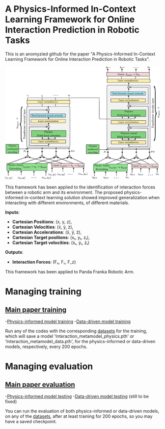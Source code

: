# A Physics-Informed In-Context Learning Framework for Online Interaction Prediction in Robotic Tasks

This is an anomyzied github for the paper "A Physics-Informed In-Context Learning Framework for Online Interaction Prediction in Robotic Tasks".

![Figure 1: System architecture diagram](Images/Model_scheme.png)

This framework has been applied to the identification of interaction forces between a robotic arm and its environment. The proposed physics-informed in-context learning solution showed improved generalization when interacting with different environments, of different materials.

**Inputs**:


  - **Cartesian Positions**: (x, y, z),
  - **Cartesian Velocities**: (ẋ, ẏ, ż),
  - **Cartesian Accelerations**: (ẍ, ÿ, z̈),
  - **Cartesian Target positions**: (xₜ, yₜ, zₜ),
  - **Cartesian Target velocities**: (ẋₜ, ẏₜ, żₜ)

**Outputs**:


  - **Interaction Forces**: (Fₓ, Fᵧ, F_z)


This framework has been applied to Panda Franka Robotic Arm.

# Managing training

## [Main paper training](./main_paper_codes/)

-[Physics-informed model training](./main_paper_codes/InteractionMetaModel_Physics_train.py)
-[Data-driven model training](./main_paper_codes/InteractionMetaModel_Data_train.py)

Run any of the codes with the corresponding [datasets](./Datasets/) for the training, which will save a model 'Interaction_metamodel_physics.pth' or 'Interaction_metamodel_data.pth', for the physics-informed or data-driven models, respectively, every 200 epochs. 

# Managing evaluation

## [Main paper evaluation](./main_paper_codes/)

-[Physics-informed model testing](./main_paper_codes/Test_interactionModel_Physics.py)
-[Data-driven model testing](./main_paper_codes/Test_interactionModel_Physics.py) (still to be fixed)

You can run the evaluation of both physics-informed or data-driven models, on any of the [datasets](./Datasets/), after at least training for 200 epochs, so you may have a saved checkpoint.



